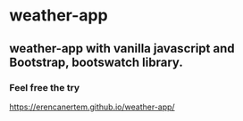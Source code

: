 # weather-app

## weather-app with vanilla javascript and Bootstrap, bootswatch library.

### Feel free the try

https://erencanertem.github.io/weather-app/

